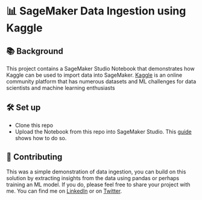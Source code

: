# 📊 SageMaker Data Ingestion using Kaggle

## 📚 Background
This project contains a SageMaker Studio Notebook that demonstrates how Kaggle can be used to import data into SageMaker. [Kaggle](https://www.kaggle.com/) is an online community platform that has numerous datasets and ML challenges for data scientists and machine learning enthusiasts 

## 🛠 Set up 
* Clone this repo 
* Upload the Notebook from this repo into SageMaker Studio. This [guide](https://docs.aws.amazon.com/sagemaker/latest/dg/studio-tasks-files.html) shows how to do so. 


## 🤝 Contributing
This was a simple demonstration of data ingestion, you can build on this solution by extracting insights from the data using pandas or perhaps training an ML model. If you do, please feel free to share your project with me. You can find me on <a href="https://www.linkedin.com/in/gilbert-young-jr-3098671a4/" target="#">LinkedIn</a> or on  <a href="https://twitter.com/gjyoungjr" target="#">Twitter</a>.
